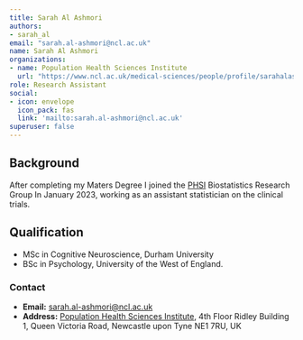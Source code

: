 ```yaml
---
title: Sarah Al Ashmori
authors:
- sarah_al
email: "sarah.al-ashmori@ncl.ac.uk"
name: Sarah Al Ashmori
organizations:
- name: Population Health Sciences Institute
  url: "https://www.ncl.ac.uk/medical-sciences/people/profile/sarahalashmori.html"
role: Research Assistant
social:
- icon: envelope
  icon_pack: fas
  link: 'mailto:sarah.al-ashmori@ncl.ac.uk'
superuser: false
---
```

## Background

After completing my Maters Degree I joined the [PHSI](https://www.ncl.ac.uk/medical-sciences/research/institutes/health-sciences/) Biostatistics Research Group In January 2023, working as an assistant statistician on the clinical trials.

## Qualification
 - MSc in Cognitive Neuroscience, Durham University
 - BSc in Psychology, University of the West of England.

### Contact

- __Email:__ [sarah.al-ashmori@ncl.ac.uk](mailto:sarah.al-ashmori@ncl.ac.uk)
- __Address:__ [Population Health Sciences Institute](https://www.ncl.ac.uk/medical-sciences/research/institutes/health-sciences/), 4th Floor Ridley Building 1, Queen Victoria Road, Newcastle upon Tyne NE1 7RU, UK
